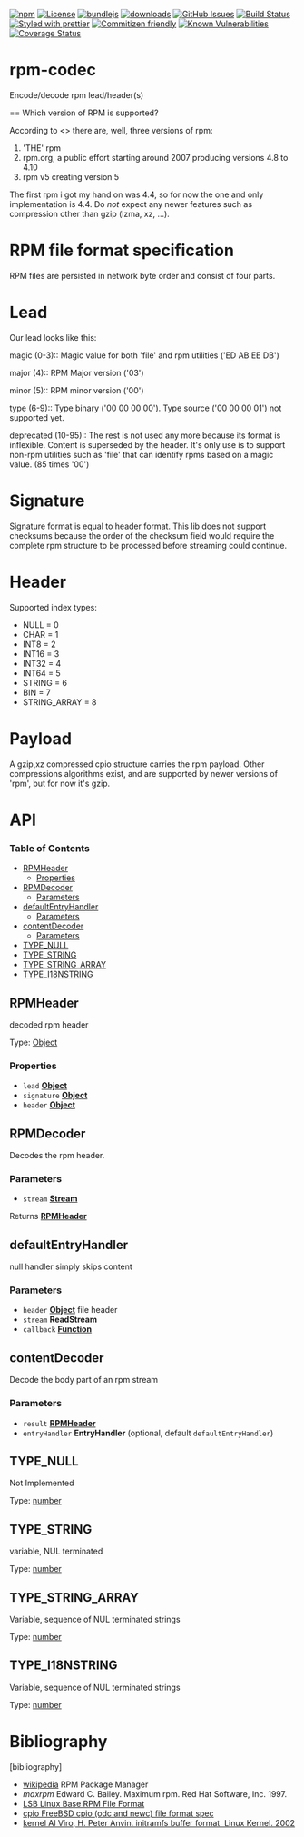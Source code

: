 [![npm](https://img.shields.io/npm/v/rpm-codec.svg)](https://www.npmjs.com/package/rpm-codec)
[![License](https://img.shields.io/badge/License-BSD%203--Clause-blue.svg)](https://opensource.org/licenses/BSD-3-Clause)
[![bundlejs](https://deno.bundlejs.com/?q=rpm-codec\&badge=detailed)](https://bundlejs.com/?q=rpm-codec)
[![downloads](http://img.shields.io/npm/dm/rpm-codec.svg?style=flat-square)](https://npmjs.org/package/rpm-codec)
[![GitHub Issues](https://img.shields.io/github/issues/arlac77/rpm-codec.svg?style=flat-square)](https://github.com/arlac77/rpm-codec/issues)
[![Build Status](https://img.shields.io/endpoint.svg?url=https%3A%2F%2Factions-badge.atrox.dev%2Farlac77%2Frpm-codec%2Fbadge\&style=flat)](https://actions-badge.atrox.dev/arlac77/rpm-codec/goto)
[![Styled with prettier](https://img.shields.io/badge/styled_with-prettier-ff69b4.svg)](https://github.com/prettier/prettier)
[![Commitizen friendly](https://img.shields.io/badge/commitizen-friendly-brightgreen.svg)](http://commitizen.github.io/cz-cli/)
[![Known Vulnerabilities](https://snyk.io/test/github/arlac77/rpm-codec/badge.svg)](https://snyk.io/test/github/arlac77/rpm-codec)
[![Coverage Status](https://coveralls.io/repos/arlac77/rpm-codec/badge.svg)](https://coveralls.io/github/arlac77/rpm-codec)

# rpm-codec

Encode/decode rpm lead/header(s)

\== Which version of RPM is supported?

According to <<wikipedia>> there are, well, three versions of rpm:

1.  'THE' rpm
2.  rpm.org, a public effort starting around 2007 producing versions 4.8 to 4.10
3.  rpm v5 creating version 5

The first rpm i got my hand on was 4.4, so for now the one and only
implementation is 4.4.
Do *not* expect any newer features such as compression other than gzip (lzma,
xz, ...).

# RPM file format specification

RPM files are persisted in network byte order and consist of four parts.

# Lead

Our lead looks like this:

magic (0-3)::
Magic value for both 'file' and rpm utilities ('ED AB EE DB')

major (4)::
RPM Major version ('03')

minor (5)::
RPM minor version ('00')

type (6-9)::
Type binary ('00 00 00 00').
Type source ('00 00 00 01') not supported yet.

deprecated (10-95)::
The rest is not used any more because its format is inflexible.
Content is superseded by the header.
It's only use is to support non-rpm utilities such as 'file' that can identify
rpms based on a magic value.
(85 times '00')

# Signature

Signature format is equal to header format.
This lib does not support checksums because the order of the checksum field
would require the complete rpm structure to be processed before streaming could
continue.

# Header

Supported index types:

*   NULL = 0
*   CHAR = 1
*   INT8 = 2
*   INT16 = 3
*   INT32 = 4
*   INT64 = 5
*   STRING = 6
*   BIN = 7
*   STRING\_ARRAY = 8

# Payload

A gzip,xz compressed cpio structure carries the rpm payload. Other compressions
algorithms exist, and are supported by newer versions of 'rpm', but for now it's
gzip.

# API

<!-- Generated by documentation.js. Update this documentation by updating the source code. -->

### Table of Contents

*   [RPMHeader](#rpmheader)
    *   [Properties](#properties)
*   [RPMDecoder](#rpmdecoder)
    *   [Parameters](#parameters)
*   [defaultEntryHandler](#defaultentryhandler)
    *   [Parameters](#parameters-1)
*   [contentDecoder](#contentdecoder)
    *   [Parameters](#parameters-2)
*   [TYPE\_NULL](#type_null)
*   [TYPE\_STRING](#type_string)
*   [TYPE\_STRING\_ARRAY](#type_string_array)
*   [TYPE\_I18NSTRING](#type_i18nstring)

## RPMHeader

decoded rpm header

Type: [Object](https://developer.mozilla.org/docs/Web/JavaScript/Reference/Global_Objects/Object)

### Properties

*   `lead` **[Object](https://developer.mozilla.org/docs/Web/JavaScript/Reference/Global_Objects/Object)**&#x20;
*   `signature` **[Object](https://developer.mozilla.org/docs/Web/JavaScript/Reference/Global_Objects/Object)**&#x20;
*   `header` **[Object](https://developer.mozilla.org/docs/Web/JavaScript/Reference/Global_Objects/Object)**&#x20;

## RPMDecoder

Decodes the rpm header.

### Parameters

*   `stream` **[Stream](https://nodejs.org/api/stream.html)**&#x20;

Returns **[RPMHeader](#rpmheader)**&#x20;

## defaultEntryHandler

null handler simply skips content

### Parameters

*   `header` **[Object](https://developer.mozilla.org/docs/Web/JavaScript/Reference/Global_Objects/Object)** file header
*   `stream` **ReadStream**&#x20;
*   `callback` **[Function](https://developer.mozilla.org/docs/Web/JavaScript/Reference/Statements/function)**&#x20;

## contentDecoder

Decode the body part of an rpm stream

### Parameters

*   `result` **[RPMHeader](#rpmheader)**&#x20;
*   `entryHandler` **EntryHandler**  (optional, default `defaultEntryHandler`)

## TYPE\_NULL

Not Implemented

Type: [number](https://developer.mozilla.org/docs/Web/JavaScript/Reference/Global_Objects/Number)

## TYPE\_STRING

variable, NUL terminated

Type: [number](https://developer.mozilla.org/docs/Web/JavaScript/Reference/Global_Objects/Number)

## TYPE\_STRING\_ARRAY

Variable, sequence of NUL terminated strings

Type: [number](https://developer.mozilla.org/docs/Web/JavaScript/Reference/Global_Objects/Number)

## TYPE\_I18NSTRING

Variable, sequence of NUL terminated strings

Type: [number](https://developer.mozilla.org/docs/Web/JavaScript/Reference/Global_Objects/Number)

# Bibliography

\[bibliography]

*   [wikipedia](http://en.wikipedia.org/wiki/RPM_Package_Manager)
    RPM Package Manager
*   *maxrpm* Edward C. Bailey. Maximum rpm. Red Hat Software, Inc. 1997.
*   [LSB Linux Base RPM File Format](http://refspecs.linuxbase.org/LSB_3.1.1/LSB-Core-generic/LSB-Core-generic/pkgformat.html)
*   [cpio FreeBSD cpio (odc and newc) file format spec](http://people.freebsd.org/%7Ekientzle/libarchive/man/cpio.5.txt)
*   [kernel Al Viro, H. Peter Anvin. initramfs buffer format. Linux Kernel. 2002](https://www.kernel.org/doc/Documentation/early-userspace/buffer-format.txt)
